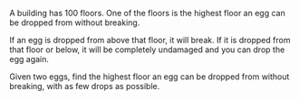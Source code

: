 A building has 100 floors. One of the floors is the highest floor an egg can be
dropped from without breaking.

If an egg is dropped from above that floor, it will break. If it is dropped from
that floor or below, it will be completely undamaged and you can drop the egg
again.

Given two eggs, find the highest floor an egg can be dropped from without
breaking, with as few drops as possible.
